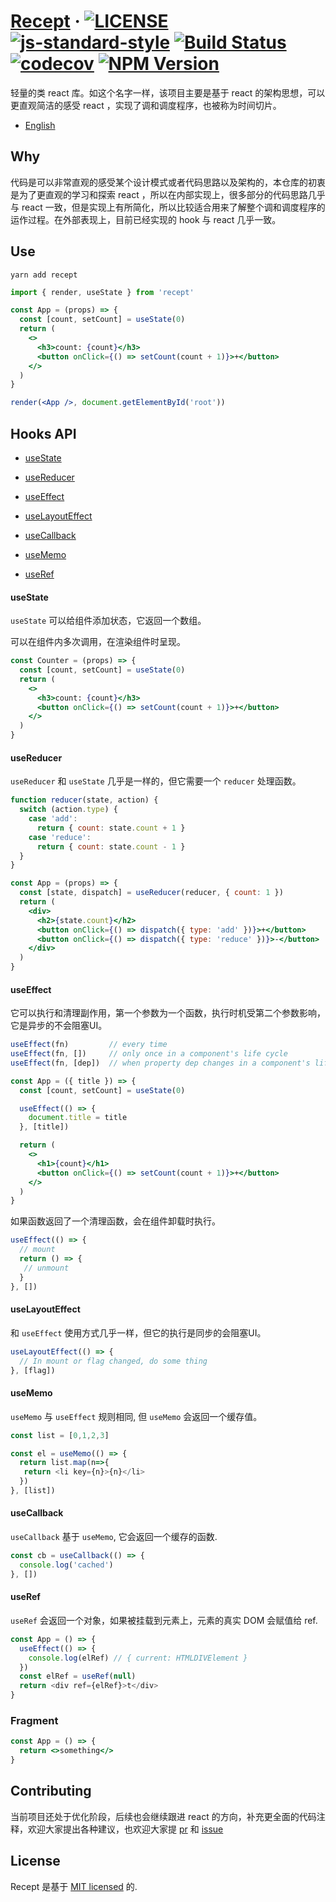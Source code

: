 # [Recept](https://github.com/halodong/recept) &middot; [![LICENSE](https://img.shields.io/github/license/halodong/recept?style=flat-square)](./LICENSE) [![js-standard-style](https://img.shields.io/badge/code%20style-standard-brightgreen.svg?style=flat-square)](https://github.com/halodong/recept) [![Build Status](https://app.travis-ci.com/halodong/recept.svg?branch=main)](https://app.travis-ci.com/halodong/recept) [![codecov](https://codecov.io/gh/halodong/recept/branch/main/graph/badge.svg?token=8NNFFY8KNT)](https://codecov.io/gh/halodong/recept) [![NPM Version](https://img.shields.io/npm/v/recept.svg)](https://www.npmjs.com/package/recept)


轻量的类 react 库。如这个名字一样，该项目主要是基于 react 的架构思想，可以更直观简洁的感受 react ，实现了调和调度程序，也被称为时间切片。

- [English](./README.md)


## Why
代码是可以非常直观的感受某个设计模式或者代码思路以及架构的，本仓库的初衷是为了更直观的学习和探索 react ，所以在内部实现上，很多部分的代码思路几乎与 react 一致，但是实现上有所简化，所以比较适合用来了解整个调和调度程序的运作过程。在外部表现上，目前已经实现的 hook 与 react 几乎一致。

## Use

`yarn add recept`

```jsx
import { render, useState } from 'recept'

const App = (props) => {
  const [count, setCount] = useState(0)
  return (
    <>
      <h3>count: {count}</h3>
      <button onClick={() => setCount(count + 1)}>+</button>
    </>
  )
}

render(<App />, document.getElementById('root'))
```

## Hooks API
- [useState](https://github.com/halodong/recept#usestate)

- [useReducer](https://github.com/halodong/recept#usereducer)

- [useEffect](https://github.com/halodong/recept#useeffect)

- [useLayoutEffect](https://github.com/halodong/recept#uselayouteffect)

- [useCallback](https://github.com/halodong/recept#usecallback)

- [useMemo](https://github.com/halodong/recept#usememo)

- [useRef](https://github.com/halodong/recept#useref)

#### useState

`useState` 可以给组件添加状态，它返回一个数组。

可以在组件内多次调用，在渲染组件时呈现。

```jsx
const Counter = (props) => {
  const [count, setCount] = useState(0)
  return (
    <>
      <h3>count: {count}</h3>
      <button onClick={() => setCount(count + 1)}>+</button>
    </>
  )
}
```

#### useReducer

`useReducer` 和 `useState` 几乎是一样的，但它需要一个 `reducer` 处理函数。

```jsx
function reducer(state, action) {
  switch (action.type) {
    case 'add':
      return { count: state.count + 1 }
    case 'reduce':
      return { count: state.count - 1 }
  }
}

const App = (props) => {
  const [state, dispatch] = useReducer(reducer, { count: 1 })
  return (
    <div>
      <h2>{state.count}</h2>
      <button onClick={() => dispatch({ type: 'add' })}>+</button>
      <button onClick={() => dispatch({ type: 'reduce' })}>-</button>
    </div>
  )
}
```

#### useEffect

它可以执行和清理副作用，第一个参数为一个函数，执行时机受第二个参数影响，它是异步的不会阻塞UI。

```js
useEffect(fn)         // every time
useEffect(fn, [])     // only once in a component's life cycle 
useEffect(fn, [dep])  // when property dep changes in a component's life cycle
```

```jsx
const App = ({ title }) => {
  const [count, setCount] = useState(0)

  useEffect(() => {
    document.title = title
  }, [title])

  return (
    <>
      <h1>{count}</h1>
      <button onClick={() => setCount(count + 1)}>+</button>
    </>
  )
}
```

如果函数返回了一个清理函数，会在组件卸载时执行。

```js
useEffect(() => {
  // mount
  return () => {
   // unmount
  }
}, [])
```

#### useLayoutEffect

和 `useEffect` 使用方式几乎一样，但它的执行是同步的会阻塞UI。
```jsx
useLayoutEffect(() => {
  // In mount or flag changed, do some thing
}, [flag])
```

#### useMemo

`useMemo` 与 `useEffect` 规则相同, 但 `useMemo` 会返回一个缓存值。

```js
const list = [0,1,2,3]

const el = useMemo(() => {
  return list.map(n=>{
   return <li key={n}>{n}</li>
  })
}, [list])
```

#### useCallback

`useCallback` 基于 `useMemo`, 它会返回一个缓存的函数.

```js
const cb = useCallback(() => {
  console.log('cached')
}, [])
```

#### useRef

`useRef` 会返回一个对象，如果被挂载到元素上，元素的真实 DOM 会赋值给 ref.

```js
const App = () => {
  useEffect(() => {
    console.log(elRef) // { current: HTMLDIVElement }
  })
  const elRef = useRef(null)
  return <div ref={elRef}>t</div>
}
```
### Fragment

```jsx
const App = () => {
  return <>something</>
}
```
## Contributing

当前项目还处于优化阶段，后续也会继续跟进 react 的方向，补充更全面的代码注释，欢迎大家提出各种建议，也欢迎大家提 [pr](https://github.com/halodong/recept/pulls) 和 [issue](https://github.com/halodong/recept/issues/new)

## License

Recept 是基于 [MIT licensed](./LICENSE) 的.
